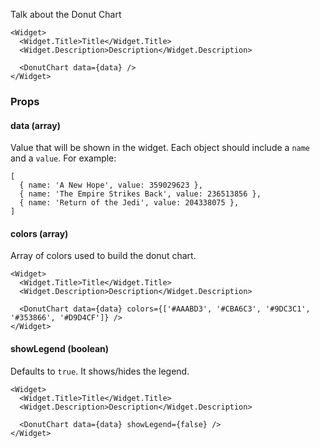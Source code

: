 Talk about the Donut Chart

```react
<Widget>
  <Widget.Title>Title</Widget.Title>
  <Widget.Description>Description</Widget.Description>

  <DonutChart data={data} />
</Widget>
```

### Props

#### **data** (array)

Value that will be shown in the widget. Each object should include a `name` and a `value`. For example:

```
[
  { name: 'A New Hope', value: 359029623 },
  { name: 'The Empire Strikes Back', value: 236513856 },
  { name: 'Return of the Jedi', value: 204338075 },
]
```

#### **colors** (array)

Array of colors used to build the donut chart.

```react
<Widget>
  <Widget.Title>Title</Widget.Title>
  <Widget.Description>Description</Widget.Description>

  <DonutChart data={data} colors={['#AAABD3', '#CBA6C3', '#9DC3C1', '#353866', '#D9D4CF']} />
</Widget>
```

#### **showLegend** (boolean)

Defaults to `true`. It shows/hides the legend.

```react
<Widget>
  <Widget.Title>Title</Widget.Title>
  <Widget.Description>Description</Widget.Description>

  <DonutChart data={data} showLegend={false} />
</Widget>
```
